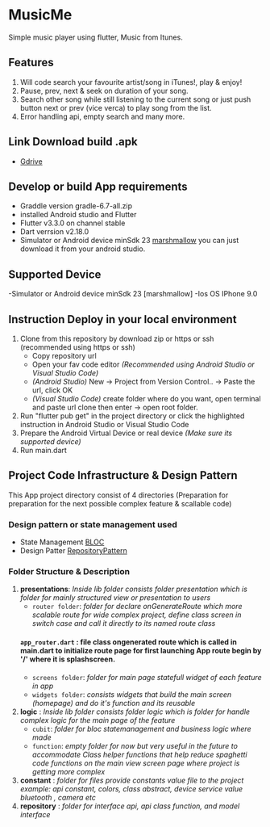 # MusicMe

Simple music player using flutter, Music from Itunes.

## Features

1. Will code search your favourite artist/song in iTunes!, play & enjoy!
2. Pause, prev, next & seek on duration of your song.
3. Search other song while still listening to the current song or just push button next or prev (vice verca) to play song from the list.
4. Error handling api, empty search and many more.

## Link Download build .apk

- [Gdrive](https://drive.google.com/drive/folders/1GDyKWi5HYKpWxIc0qzZpzV_lndV4Cxec?usp=sharing)

## Develop or build App requirements

- Graddle version gradle-6.7-all.zip
- installed Android studio and Flutter
- Flutter v3.3.0 on channel stable
- Dart verrsion v2.18.0
- Simulator or Android device minSdk 23 [marshmallow](https://androidsdkoffline.blogspot.com/p/android-sdk-60-api-23-marshmallow.html) you can just download it from your android studio.

## Supported Device

-Simulator or Android device minSdk 23 [marshmallow]
-Ios OS IPhone 9.0

## Instruction Deploy in your local environment

1. Clone from this repository by download zip or https or ssh (recommended using https or ssh)
   - Copy repository url
   - Open your fav code editor _(Recommended using Android Studio or Visual Studio Code)_
   - _(Android Studio)_ New -> Project from Version Control.. -> Paste the url, click OK
   - _(Visual Studio Code)_ create folder where do you want, open terminal and paste url clone then enter -> open root folder.
2. Run "flutter pub get" in the project directory or click the highlighted instruction in Android Studio or Visual Studio Code
3. Prepare the Android Virtual Device or real device _(Make sure its supported device)_
4. Run main.dart

## Project Code Infrastructure & Design Pattern

This App project directory consist of 4 directories (Preparation for preparation for the next possible complex feature & scallable code)

### Design pattern or state management used

- State Management [BLOC](https://bloclibrary.dev/#/)
- Design Patter [RepositoryPattern](https://blog.logrocket.com/implementing-repository-pattern-flutter/#:~:text=Flutter%20developers%20use%20various%20design,widgets%20into%20private%20methods%2Fclasses.)

### Folder Structure & Description

1. **presentations**: _Inside lib folder consists folder presentation which is folder for mainly structured view or presentation to users_
   - `router folder`: _folder for declare onGenerateRoute which more scalable route for wide complex project, define class screen in switch case and call it directly to its named route class_
   #### `app_router.dart` : file class ongenerated route which is called in main.dart to initialize route page for first launching App route begin by '/' where it is splashscreen.
   - `screens folder`: _folder for main page statefull widget of each feature in app_
   - `widgets folder`: _consists widgets that build the main screen (homepage) and do it's function and its reusable_
2. **logic** : _Inside lib folder consists folder logic which is folder for handle complex logic for the main page of the feature_
   - `cubit`: _folder for bloc statemanagement and business logic where made_
   - `function`: _empty folder for now but very useful in the future to accommodate Class helper functions that help reduce spaghetti code functions on the main view screen page where project is getting more complex_
3. **constant** : _folder for files provide constants value file to the project example: api constant, colors, class abstract, device service value bluetooth , camera etc_
4. **repository** : _folder for interface api, api class function, and model interface_
